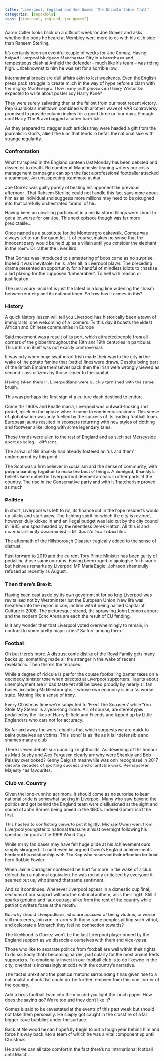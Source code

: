```yaml
---
title: "Liverpool, England and Joe Gomez: The Uncomfortable Truth"
categories: [sepakbola]
tags: [Liverpool, england, joe gomes"]
---
```

Aaron Cutler looks back on a difficult week for Joe Gomez and asks whether the boos he heard at Wembley were more to do with his club side than Raheem Sterling.

It’s certainly been an eventful couple of weeks for Joe Gomez. Having helped Liverpool bludgeon Manchester City in a breathless and tempestuous clash at Anfield the defender – much like his team – was riding high. Unbeknownst to him he was set for a horrible low.

International breaks are dull affairs akin to lost weekends. Even the English press pack struggle to create much in the way of hype before a clash with the mighty Montenegro. How many puff pieces can Henry Winter be expected to write about poster boy Harry Kane?

They were surely salivating then at the fallout from our most recent victory. Pep Guardiola’s meltdown combined with another wave of VAR controversy promised to provide column inches for a good three or four days. Enough until Harry The Brave bagged another hat-trick.

As they prepared to stagger such articles they were handed a gift from the journalistic God’s, albeit the kind that tends to befall the national side with strange regularity.

### Confrontation
<!--
{% include figure image_path="https://www.thisisanfield.com/wp-content/uploads/P2019-11-10-Liverpool_Man_City-108.jpg" caption="LIVERPOOL, ENGLAND - Sunday, November 10, 2019: Manchester City's Raheem Sterling (L) and Liverpool's Joe Gomez at the final whistle after the FA Premier League match between Liverpool FC and Manchester City FC at Anfield. Liverpool won 3-1. _(Pic by David Rawcliffe/Propaganda)_" %}
-->
What transpired in the England canteen last Monday has been debated and dissected to death. No number of Manchester leaning writers nor crisis management campaigns can spin the fact a professional footballer attacked a teammate. An unsuspecting teammate at that.

Joe Gomez was guilty purely of besting his opponent the previous afternoon. That Raheem Sterling could not handle this fact says more about him as an individual and suggests more millions may need to be ploughed into that carefully orchestrated ‘brand’ of his.

Having been an unwilling participant in a media storm things were about to get a lot worse for our Joe. This next episode though was far more predictable…

Once named as a substitute for the Montenegro cakewalk, Gomez was always set to run the gauntlet. It, of course, makes no sense that the innocent party would be held up as a villain until you consider the elephant in the room. Or rather the Liver Bird.

That Gomez was introduced to a smattering of boos came as no surprise. Indeed it was inevitable; he is, after all, a Liverpool player. The preceding drama presented an opportunity for a handful of mindless idiots to chastise a lad playing for the supposed ‘Unbearables’. To hell with reason or justification.

The unsavoury incident is just the latest in a long line widening the chasm between our city and its national team. So how has it comes to this?

### History
<!--
{% include figure image_path="" caption="LIVERPOOL, ENGLAND - Wednesday, October 2, 2019: Liverpool supporters on the Spion Kop with a banner "Champions of Europe" during the UEFA Champions League Group E match between Liverpool FC and FC Salzburg at Anfield. _(Pic by David Rawcliffe/Propaganda)_" %}
-->
A quick history lesson will tell you Liverpool has historically been a town of immigrants, one welcoming of all comers. To this day it boasts the oldest African and Chinese communities in Europe.

Said movement was a result of its port, which attracted people from all corners of the globe throughout the 18th and 19th centuries in particular. This influx in itself was not exactly controversial.

It was only when huge swathes of Irish made their way to the city in the wake of the potato famine that (battle) lines were drawn. Despite being part of the British Empire themselves back then the Irish were wrongly viewed as second class citizens by those closer to the capital.

Having taken them in, Liverpudlians were quickly tarnished with the same brush.

This was perhaps the first sign of a culture clash destined to endure.

Come the 1960s and Beatle mania, Liverpool was outward-looking and proud, quick on the uptake when it came to continental customs. This sense of globalisation was only fuelled by the success of its leading football team. European jaunts resulted in scousers returning with new styles of clothing and footwear alike; along with some legendary tales.

These trends were alien to the rest of England and as such set Merseyside apart as being… different.

The arrival of Bill Shankly had already fostered an ‘us and them’ undercurrent by this point.

The Scot was a firm believer in socialism and the sense of community, with people banding together to make the best of things. A demigod, Shankly’s beliefs were upheld in Liverpool but deemed archaic in other parts of the country. The rise in the Conservative party and with it Thatcherism proved as much.

### Politics
<!--
Liverpool city centre River Mersey (PA Images)
Already sensing they were marooned and cut-off from the moneymen down south, Liverpool’s worst fears were realised under the so-called Iron Lady. In the wake of the Toxteth Riots, the Conservative leader suggested a period of ‘managed decline’, as dictated in a cabinet memo.
-->

In short, Liverpool was left to rot, its finance cut in the hope residents would up sticks and start anew. The fighting spirit for which the city is revered, however, duly kicked in and an illegal budget was laid out by the city council in 1985, one spearheaded by the relentless Derek Hatton. All this is and more is brilliantly documented in BT Sport’s Two Tribes film.

The aftermath of the Hillsborough Disaster tragically added to the sense of distrust.

Fast forward to 2019 and the current Tory Prime Minister has been guilty of pedalling those same untruths. Having been urged to apologise for historic but heinous remarks by Liverpool MP Maria Eagle, Johnson shamefully refused as recently as August.

### Then there’s Brexit.

Having been cast aside by its own government for so long Liverpool was revitalised not by Westminster but the European Union. New life was breathed into the region in conjunction with it being named Capital of Culture in 2008. The picturesque strand, the sprawling John Lennon airport and the modern Echo Arena are each the result of EU funding.

Is it any wonder then that Liverpool voted overwhelmingly to remain, in contrast to some pretty major cities? Salford among them.

### Football
<!---
{% include figure image_path="" caption="LONDON, ENGLAND - Saturday, April 14, 2012: Liverpool supporters with 'Don't Buy The Sun' posters during the FA Cup Semi-Final match against Everton at Wembley. _(Pic by David Rawcliffe/Propaganda)_" %}
-->
Oh but there’s more. A distrust come dislike of the Royal Family gets many backs up, something made all the stranger in the wake of recent revelations. Then there’s the terraces.

While a degree of ridicule is par for the course footballing banter takes on a decidedly sinister tone when directed at Liverpool supporters. Taunts about unemployment are in bad taste yet still bellowed proudly by nearly all fan bases, including Middlesbrough’s – whose own economy is in a far worse state. Nothing like a sense of irony.

Every Christmas time we’re subjected to ‘Feed The Scousers’ while ‘You Stole My Stereo’ is a year-long drone. All, of course, are stereotypes pedalled by the likes of Harry Enfield and Friends and lapped up by Little Englanders who care not for accuracy.

By far and away the worst chant is that which suggests we are quick to paint ourselves as victims. This ‘song’ is as rife as it is indefensible and shames many a club.

There is even debate surrounding knighthoods. As deserving of the honour as Matt Busby and Alex Ferguson clearly are why were Shankly and Bob Paisley overlooked? Kenny Dalglish meanwhile was only recognised in 2017 despite decades of sporting success and charitable work. Perhaps Her Majesty has favourites.

### Club vs. Country
<!---
{% include figure image_path="" caption="Liverpool, England - Sunday, June 10, 2007: The Liverpool skyline featuring the Liver Buildings. _(Pic by David Rawcliffe/Propaganda)_" %}
-->
Given the long-running acrimony, it should come as no surprise to hear national pride is somewhat lacking in Liverpool. Many who saw beyond the politics and got behind the England team were disillusioned at the sight and sound of John Barnes being booed in the 1980s. Indeed Gomez isn’t the first.

This has led to conflicting views to put it lightly. Michael Owen went from Liverpool youngster to national treasure almost overnight following his spectacular goal at the 1998 World Cup.

While many fan bases may have felt huge pride at his achievement ours simply shrugged. It could even be argued Owen’s England achievements hindered his relationship with The Kop who reserved their affection for local hero Robbie Fowler.

When Jamie Carragher confessed he hurt far more in the wake of a club defeat than a national equivalent he was roundly criticised by everyone it seemed but us, who shared that same sentiment.

And so it continues. Whenever Liverpool appear in a domestic cup final, sections of our support will boo the national anthem; as is their right. Still it sparks genuine and faux outrage alike from the rest of the country while patriotic writers foam at the mouth.

But why should Liverpudlians, who are accused of being victims, or worse still murderers, join arm-in-arm with those same people spitting such vitriol, and celebrate a Monarch they feel no connection towards?

The likelihood is Gomez won’t be the last Liverpool player booed by the England support as we dissociate ourselves with them and vice-versa.

Those who like to separate politics from football are well within their rights to do so. Sadly that’s becoming harder, particularly for the most ardent Reds supporters. To emotionally invest in our football club is to do likewise in the city, one that is increasingly at odds with the country’s narrative.

The fact is Brexit and the political rhetoric surrounding it has given rise to a nationalist outlook that could not be further removed from this one corner of the country.

Add a boss football team into the mix and you light the touch paper. How does the saying go? We’re top and they don’t like it?

Gomez is said to be devastated at the events of this past week but should not take them personally. He simply got caught in the crossfire of a far bigger issue bubbling under the surface.

Back at Melwood he can hopefully begin to put a tough year behind him and force his way back into a team of which he was a vital component up until Christmas.

He and we can all take comfort in the fact there’s no international football until March.
